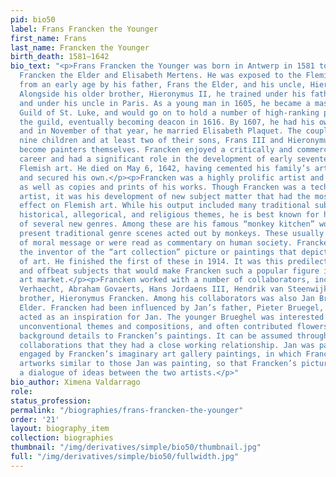 ```yaml
---
pid: bio50
label: Frans Francken the Younger
first_name: Frans
last_name: Francken the Younger
birth_death: 1581–1642
bio_text: "<p>Frans Francken the Younger was born in Antwerp in 1581 to painter Frans
  Francken the Elder and Elisabeth Mertens. He was exposed to the Flemish art world
  from an early age by his father, Frans the Elder, and his uncle, Hieronymus Francken.
  Alongside his older brother, Hieronymus II, he trained under his father in Antwerp
  and under his uncle in Paris. As a young man in 1605, he became a master at the
  Guild of St. Luke, and would go on to hold a number of high-ranking positions in
  the guild, eventually becoming deacon in 1616. By 1607, he had his own workshop;
  and in November of that year, he married Elisabeth Plaquet. The couple would have
  nine children and at least two of their sons, Frans III and Hieronymus III, would
  become painters themselves. Francken enjoyed a critically and commercially successful
  career and had a significant role in the development of early seventeenth-century
  Flemish art. He died on May 6, 1642, having cemented his family’s artistic legacy
  and secured his own.</p><p>Francken was a highly prolific artist and sold originals
  as well as copies and prints of his works. Though Francken was a technically skilled
  artist, it was his development of new subject matter that had the most profound
  effect on Flemish art. While his output included many traditional subjects with
  historical, allegorical, and religious themes, he is best known for his invention
  of several new genres. Among these are his famous “monkey kitchen” works, which
  present traditional genre scenes acted out by monkeys. These usually had some sort
  of moral message or were read as commentary on human society. Francken was also
  the inventor of the “art collection” picture or paintings that depicted other works
  of art. He finished the first of these in 1914. It was this predilection for strange
  and offbeat subjects that would make Francken such a popular figure in the Flemish
  art market.</p><p>Francken worked with a number of collaborators, including Tobias
  Verhaecht, Abraham Govaerts, Hans Jordaens III, Hendrik van Steenwijk I, and his
  brother, Hieronymus Francken. Among his collaborators was also Jan Brueghel the
  Elder. Francken had been influenced by Jan’s father, Pieter Bruegel, and he in turn
  acted as an inspiration for Jan. The younger Brueghel was interested in Francken's
  unconventional themes and compositions, and often contributed flowers and other
  background details to Francken’s paintings. It can be assumed through their numerous
  collaborations that they had a close working relationship. Jan was particularly
  engaged by Francken’s imaginary art gallery paintings, in which Francken often depicted
  artworks similar to those Jan was painting, so that Francken’s pictures represent
  a dialogue of ideas between the two artists.</p>"
bio_author: Ximena Valdarrago
role:
status_profession:
permalink: "/biographies/frans-francken-the-younger"
order: '21'
layout: biography_item
collection: biographies
thumbnail: "/img/derivatives/simple/bio50/thumbnail.jpg"
full: "/img/derivatives/simple/bio50/fullwidth.jpg"
---
```

